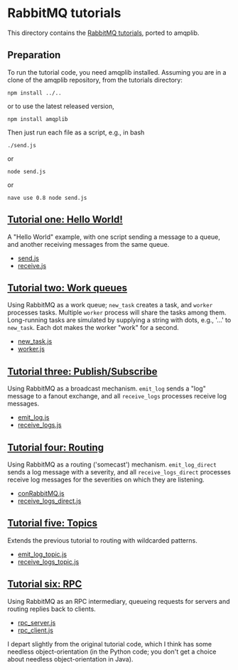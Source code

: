 # RabbitMQ tutorials

This directory contains the [RabbitMQ tutorials][rabbitmq-tutes],
ported to amqplib.

## Preparation

To run the tutorial code, you need amqplib installed. Assuming you are
in a clone of the amqplib repository, from the tutorials directory:

    npm install ../..

or to use the latest released version,

    npm install amqplib

Then just run each file as a script, e.g., in bash

    ./send.js

or

    node send.js

or

    nave use 0.8 node send.js

## [Tutorial one: Hello World!][tute-one]

A "Hello World" example, with one script sending a message to a queue,
and another receiving messages from the same queue.

 * [send.js](send.js)
 * [receive.js](receive.js)

## [Tutorial two: Work queues][tute-two]

Using RabbitMQ as a work queue; `new_task` creates a task, and
`worker` processes tasks. Multiple `worker` process will share the
tasks among them. Long-running tasks are simulated by supplying a
string with dots, e.g., '...' to `new_task`. Each dot makes the worker
"work" for a second.

 * [new_task.js](new_task.js)
 * [worker.js](worker.js)

## [Tutorial three: Publish/Subscribe][tute-three]

Using RabbitMQ as a broadcast mechanism. `emit_log` sends a "log"
message to a fanout exchange, and all `receive_logs` processes receive
log messages.

 * [emit_log.js](emit_log.js)
 * [receive_logs.js](receive_logs.js)

## [Tutorial four: Routing][tute-four]

Using RabbitMQ as a routing ('somecast') mechanism. `emit_log_direct`
sends a log message with a severity, and all `receive_logs_direct`
processes receive log messages for the severities on which they are
listening.

 * [conRabbitMQ.js](emit_log.js)
 * [receive_logs_direct.js](receive_logs_direct.js)

## [Tutorial five: Topics][tute-five]

Extends the previous tutorial to routing with wildcarded patterns.

 * [emit_log_topic.js](emit_log_topic.js)
 * [receive_logs_topic.js](receive_logs_topic.js)

## [Tutorial six: RPC][tute-six]

Using RabbitMQ as an RPC intermediary, queueing requests for servers
and routing replies back to clients.

 * [rpc_server.js](rpc_server.js)
 * [rpc_client.js](rpc_client.js)

I depart slightly from the original tutorial code, which I think has
some needless object-orientation (in the Python code; you don't get a
choice about needless object-orientation in Java).

[rabbitmq-tutes]: http://github.com/rabbitmq/rabbitmq-tutorials
[tute-one]: http://www.rabbitmq.com/tutorials/tutorial-one-python.html
[tute-two]: http://www.rabbitmq.com/tutorials/tutorial-two-python.html
[tute-three]: http://www.rabbitmq.com/tutorials/tutorial-three-python.html
[tute-four]: http://www.rabbitmq.com/tutorials/tutorial-four-python.html
[tute-five]: http://www.rabbitmq.com/tutorials/tutorial-five-python.html
[tute-six]: http://www.rabbitmq.com/tutorials/tutorial-six-python.html
